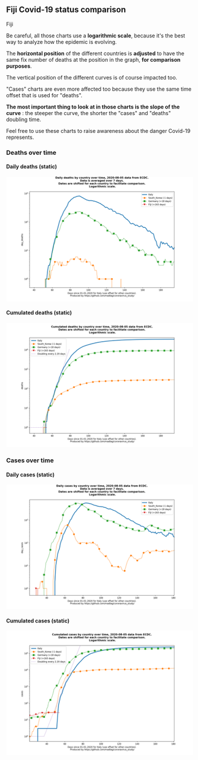 ## Fiji Covid-19 status comparison 

Fiji



Be careful, all those charts use a **logarithmic scale**, because it's the best way to analyze how the epidemic is evolving.
 
The **horizontal position** of the different countries is **adjusted** to have the same fix number of deaths at the position in the graph, **for comparison purposes**.

The vertical position of the different curves is of course impacted too.

"Cases" charts are even more affected too because they use the same time offset that is used for "deaths".

**The most important thing to look at in those charts is the slope of the curve** : the steeper the curve, the shorter the "cases" and "deaths" doubling time.

Feel free to use these charts to raise awareness about the danger Covid-19 represents. 


 
### Deaths over time
 
#### Daily deaths (static)
![Fiji covid-19 daily deaths static chart](https://raw.githubusercontent.com/madlag/coronavirus_study/master/notebooks/graphs/2020-08-05/countries/Fiji/2020-08-05_Fiji_day_deaths.png "Fiji covid-19 day_deaths static chart")   
 
#### Cumulated deaths (static)
![Fiji covid-19 cumulated deaths static chart](https://raw.githubusercontent.com/madlag/coronavirus_study/master/notebooks/graphs/2020-08-05/countries/Fiji/2020-08-05_Fiji_deaths.png "Fiji covid-19 deaths static chart")   

 
### Cases over time
 
#### Daily cases (static)
![Fiji covid-19 daily cases static chart](https://raw.githubusercontent.com/madlag/coronavirus_study/master/notebooks/graphs/2020-08-05/countries/Fiji/2020-08-05_Fiji_day_cases.png "Fiji covid-19 day_cases static chart")   
 
#### Cumulated cases (static)
![Fiji covid-19 cumulated cases static chart](https://raw.githubusercontent.com/madlag/coronavirus_study/master/notebooks/graphs/2020-08-05/countries/Fiji/2020-08-05_Fiji_cases.png "Fiji covid-19 cases static chart")   

